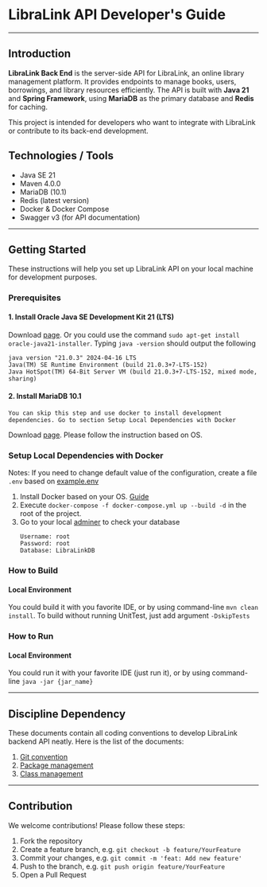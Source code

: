 # LibraLink API Developer's Guide

--- 

## Introduction

**LibraLink Back End** is the server-side API for LibraLink, an online library management platform.
It provides endpoints to manage books, users, borrowings, and library resources efficiently.
The API is built with **Java 21** and **Spring Framework**, using **MariaDB** as the primary database and **Redis** for caching.

This project is intended for developers who want to integrate with LibraLink or contribute to its back-end development.

## Technologies / Tools

- Java SE 21
- Maven 4.0.0
- MariaDB (10.1)
- Redis (latest version)
- Docker & Docker Compose
- Swagger v3 (for API documentation)

---

## Getting Started

These instructions will help you set up LibraLink API on your local machine for development purposes.

### Prerequisites

#### 1. Install Oracle Java SE Development Kit 21 (LTS)

Download [page](https://www.oracle.com/java/technologies/downloads/#java21).
Or you could use the command
`sudo apt-get install oracle-java21-installer`.
Typing `java -version` should output the following

```
java version "21.0.3" 2024-04-16 LTS
Java(TM) SE Runtime Environment (build 21.0.3+7-LTS-152)
Java HotSpot(TM) 64-Bit Server VM (build 21.0.3+7-LTS-152, mixed mode, sharing)
```

#### 2. Install MariaDB 10.1

```
You can skip this step and use docker to install development dependencies. Go to section Setup Local Dependencies with Docker
```

Download [page](https://downloads.mariadb.org/mariadb/10.1/). Please follow the instruction based on OS.


### Setup Local Dependencies with Docker

Notes: If you need to change default value of the configuration, create a file `.env` based on [example.env](example.env)

1. Install Docker based on your OS. [Guide](https://docs.docker.com/get-docker/)
2. Execute `docker-compose -f docker-compose.yml up --build -d` in the root of the project.
3. Go to your local [adminer](http://localhost:10001) to check your database
    ```
    Username: root
    Password: root
    Database: LibraLinkDB
   ```

### How to Build
#### Local Environment

You could build it with you favorite IDE, or by using command-line 
``mvn clean install``. To build without running UnitTest, just add argument `-DskipTests`

### How to Run

#### Local Environment

You could run it with your favorite IDE (just run it), or by using command-line ``java -jar {jar_name}``
  
---

## Discipline Dependency

These documents contain all coding conventions to develop LibraLink backend API neatly.
Here is the list of the documents:

1. [Git convention](docs/git-convention.md)
2. [Package management](docs/package-management.md)
3. [Class management](docs/class-management.md)

--- 

## Contribution

We welcome contributions!
Please follow these steps:

1. Fork the repository
2. Create a feature branch, e.g. ``git checkout -b feature/YourFeature``
3. Commit your changes, e.g. ``git commit -m 'feat: Add new feature'``
4. Push to the branch, e.g. ``git push origin feature/YourFeature``
5. Open a Pull Request


